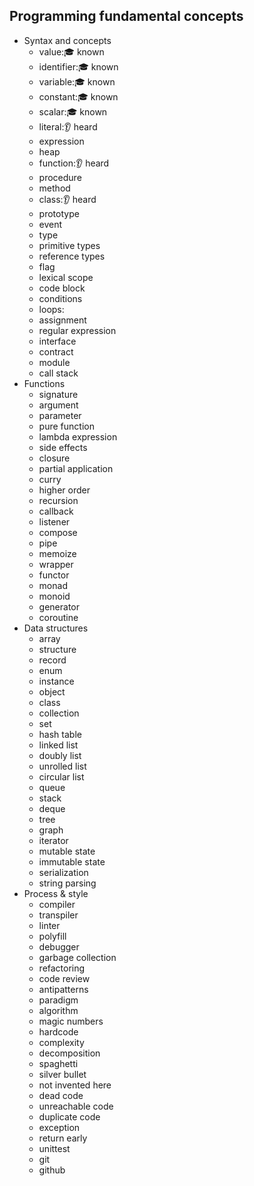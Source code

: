 ## Programming fundamental concepts

- Syntax and concepts
  - value:🎓 known
  - identifier:🎓 known
  - variable:🎓 known
  - constant:🎓 known
  - scalar:🎓 known
  - literal:👂 heard
  - expression
  - heap
  - function:👂 heard
  - procedure
  - method
  - class:👂 heard
  - prototype
  - event
  - type
  - primitive types
  - reference types
  - flag
  - lexical scope
  - code block
  - conditions
  - loops:
  - assignment
  - regular expression
  - interface
  - contract
  - module
  - call stack
- Functions
  - signature
  - argument
  - parameter
  - pure function
  - lambda expression
  - side effects
  - closure
  - partial application
  - curry
  - higher order
  - recursion
  - callback
  - listener
  - compose
  - pipe
  - memoize
  - wrapper
  - functor
  - monad
  - monoid
  - generator
  - coroutine
- Data structures
  - array
  - structure
  - record
  - enum
  - instance
  - object
  - class
  - collection
  - set
  - hash table
  - linked list
  - doubly list
  - unrolled list
  - circular list
  - queue
  - stack
  - deque
  - tree
  - graph
  - iterator
  - mutable state
  - immutable state
  - serialization
  - string parsing
- Process & style
  - compiler
  - transpiler
  - linter
  - polyfill
  - debugger
  - garbage collection
  - refactoring
  - code review
  - antipatterns
  - paradigm
  - algorithm
  - magic numbers
  - hardcode
  - complexity
  - decomposition
  - spaghetti
  - silver bullet
  - not invented here
  - dead code
  - unreachable code
  - duplicate code
  - exception
  - return early
  - unittest
  - git
  - github
